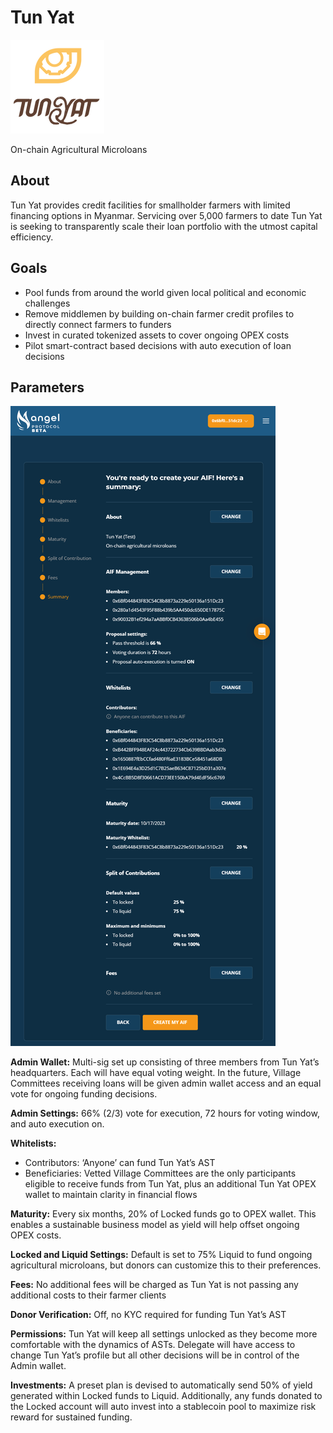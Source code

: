 # Tun Yat

![tun-yat](../../assets/examples/tun-yat.png "tun-yat")

<div class="badge">On-chain Agricultural Microloans</div>

## About

Tun Yat provides credit facilities for smallholder farmers with limited financing options in Myanmar. Servicing over 5,000 farmers to date Tun Yat is seeking to transparently scale their loan portfolio with the utmost capital efficiency.

## Goals

- Pool funds from around the world given local political and economic challenges
- Remove middlemen by building on-chain farmer credit profiles to directly connect farmers to funders
- Invest in curated tokenized assets to cover ongoing OPEX costs
- Pilot smart-contract based decisions with auto execution of loan decisions

## Parameters

![tun-yat-parameters](../../assets/examples/tun-yat-parameters.png "tun-yat-parameters")

**Admin Wallet:**  Multi-sig set up consisting of three members from Tun Yat’s headquarters. Each will have equal voting weight. In the future, Village Committees receiving loans will be given admin wallet access and an equal vote for ongoing funding decisions. 

**Admin Settings:** 66% (2/3) vote for execution, 72 hours for voting window, and auto execution on.

**Whitelists:**
- Contributors: ‘Anyone’ can fund Tun Yat’s AST 
- Beneficiaries: Vetted Village Committees are the only participants eligible to receive funds from Tun Yat, plus an additional Tun Yat OPEX wallet to maintain clarity in financial flows

**Maturity:** Every six months, 20% of Locked funds go to OPEX wallet. This enables a sustainable business model as yield will help offset ongoing OPEX costs.

**Locked and Liquid Settings:** Default is set to 75% Liquid to fund ongoing agricultural microloans, but donors can customize this to their preferences.

**Fees:** No additional fees will be charged as Tun Yat is not passing any additional costs to their farmer clients

**Donor Verification:** Off, no KYC required for funding Tun Yat’s AST

**Permissions:** Tun Yat will keep all settings unlocked as they become more comfortable with the dynamics of ASTs. Delegate will have access to change Tun Yat’s profile but all other decisions will be in control of the Admin wallet.

**Investments:** A preset plan is devised to automatically send 50% of yield generated within Locked funds to Liquid. Additionally, any funds donated to the Locked account will auto invest into a stablecoin pool to maximize risk reward for sustained funding.
 
